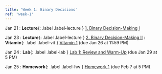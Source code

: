 ```yaml
---
title: 'Week 1: Binary Decisions'
ref: 'week-1'
---
```


Jan 21
: **Lecture**{: .label .label-lecture } [1. Binary Decision-Making I](lecture/lec01)

Jan 23
: **Lecture**{: .label .label-lecture } [2. Binary Decision-Making II](lecture/lec02)
: **Vitamin**{: .label .label-vit } [Vitamin 1](https://www.gradescope.com/courses/959999/assignments/5660462) (due Jan 26 at 11:59 PM)

Jan 24
: **Lab**{: .label .label-lab } [Lab 1: Review and Warm-Up](https://data102.datahub.berkeley.edu/hub/user-redirect/git-pull?repo=https%3A%2F%2Fgithub.com%2Fds-102%2Fsp25-materials&urlpath=lab%2Ftree%2Fsp25-materials%2Flab%2Flab01%2Flab01.ipynb&branch=main) (due Jan 29 at 5 PM)

Jan 25
: **Homework**{: .label .label-hw } [Homework 1](https://data102.datahub.berkeley.edu/hub/user-redirect/git-pull?repo=https%3A%2F%2Fgithub.com%2Fds-102%2Fsp25-materials&urlpath=lab%2Ftree%2Fsp25-materials%2Fhomework%2Fhw01&branch=main) (due Feb 7 at 5 PM)
